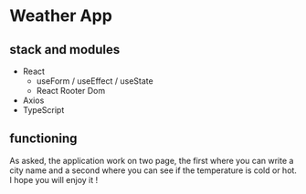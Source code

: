 # Weather App

## stack and modules

- React
  - useForm / useEffect / useState
  - React Rooter Dom
- Axios
- TypeScript

## functioning

As asked, the application work on two page, the first where you can write a city name and a second where you can see if the temperature is cold or hot. I hope you will enjoy it !
